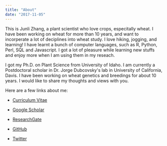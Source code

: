 ```yaml
---
title: "About"
date: "2017-11-05"
---
```


This is Junli Zhang, a plant scientist who love crops, especitally wheat. I have been working on wheat for more than 10 years, and want to incorperate a lot of deciplines into wheat study. I love hiking, jogging, and learning! I have learnt a bunch of computer languages, such as R, Python, Perl, SQL and Javascript. I got a lot of pleasure while learning new stuffs and enjoy more when I am using them in my reseach.

I got my Ph.D. on Plant Science from University of Idaho. I am currently a Postdoctoral scholar in Dr. Jorge Dubcovsky's lab in University of California, Davis. I have been working on wheat genetics and breedings for about 10 years. I would like to share my thoughts and views with you.

Here are a few links about me:

- [Curriculum Vitae](/files/Junli-cv.pdf)

- [Google Scholar](https://scholar.google.com/citations?user=0ZZ8xGYAAAAJ&hl=en)

- [ResearchGate](https://www.researchgate.net/profile/Junli_Zhang6)

- [GitHub](https://github.com/pinbo)

- [Twitter](https://twitter.com/aswillow)


